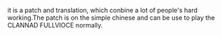 it is a patch and translation, which conbine a lot of people's hard working.The patch is on the simple chinese and can be use to play the CLANNAD FULLVIOCE normally.